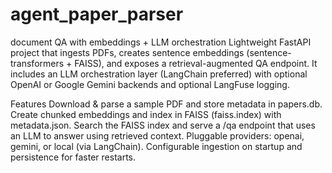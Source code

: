 # agent_paper_parser
 document QA with embeddings + LLM orchestration
Lightweight FastAPI project that ingests PDFs, creates sentence embeddings (sentence-transformers + FAISS), and exposes a retrieval-augmented QA endpoint. It includes an LLM orchestration layer (LangChain preferred) with optional OpenAI or Google Gemini backends and optional LangFuse logging.

Features
Download & parse a sample PDF and store metadata in papers.db.
Create chunked embeddings and index in FAISS (faiss.index) with metadata.json.
Search the FAISS index and serve a /qa endpoint that uses an LLM to answer using retrieved context.
Pluggable providers: openai, gemini, or local (via LangChain).
Configurable ingestion on startup and persistence for faster restarts.
